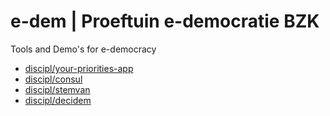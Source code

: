 # e-dem | Proeftuin e-democratie BZK

Tools and Demo's for e-democracy

- [discipl/your-priorities-app](https://github.com/discipl/your-priorities-app)
- [discipl/consul](https://github.com/discipl/consul)
- [discipl/stemvan](https://github.com/discipl/stemvan)
- [discipl/decidem](https://github.com/discipl/decidem)

